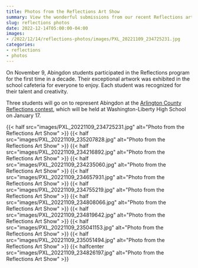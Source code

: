```yaml
--- 
title: Photos from the Reflections Art Show
summary: View the wonderful submissions from our recent Reflections art program.
slug: reflections photos
date: 2022-12-14T05:00:00-04:00
images:
- /2022/12/14/reflections-photos/images/PXL_20221109_234725231.jpg
categories:
- reflections
- photos
---
```


On November 9, Abingdon students participated in the Reflections program for the first time in a decade. Their exceptional artwork was exhibited in the school cafeteria for everyone to enjoy. Each student was recognized for their talent and creativity.

Three students will go on to represent Abingdon at the [Arlington County Reflections contest](https://www.apsva.us/post/arlington-county-council-of-ptas-announced-the-2022-23-reflections-winners/), which will be held at Washington-Liberty High School on January 17.

{{< half src="images/PXL_20221109_234725231.jpg" alt="Photo from the Reflections Art Show" >}}
{{< half src="images/PXL_20221109_235207828.jpg" alt="Photo from the Reflections Art Show" >}}
{{< half src="images/PXL_20221109_234216892.jpg" alt="Photo from the Reflections Art Show" >}}
{{< half src="images/PXL_20221109_234235060.jpg" alt="Photo from the Reflections Art Show" >}}
{{< half src="images/PXL_20221109_234657931.jpg" alt="Photo from the Reflections Art Show" >}}
{{< half src="images/PXL_20221109_234755219.jpg" alt="Photo from the Reflections Art Show" >}}
{{< half src="images/PXL_20221109_234808066.jpg" alt="Photo from the Reflections Art Show" >}}
{{< half src="images/PXL_20221109_234819642.jpg" alt="Photo from the Reflections Art Show" >}}
{{< half src="images/PXL_20221109_235041153.jpg" alt="Photo from the Reflections Art Show" >}}
{{< half src="images/PXL_20221109_235051494.jpg" alt="Photo from the Reflections Art Show" >}}
{{< halfcenter src="images/PXL_20221109_234826197.jpg" alt="Photo from the Reflections Art Show" >}}